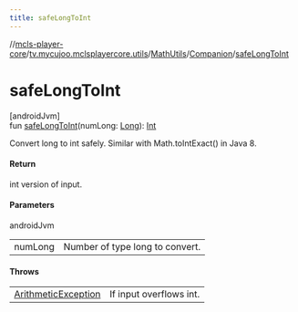 ```yaml
---
title: safeLongToInt
---
```

//[mcls-player-core](../../../../index.html)/[tv.mycujoo.mclsplayercore.utils](../../index.html)/[MathUtils](../index.html)/[Companion](index.html)/[safeLongToInt](safe-long-to-int.html)



# safeLongToInt



[androidJvm]\
fun [safeLongToInt](safe-long-to-int.html)(numLong: [Long](https://kotlinlang.org/api/latest/jvm/stdlib/kotlin/-long/index.html)): [Int](https://kotlinlang.org/api/latest/jvm/stdlib/kotlin/-int/index.html)



Convert long to int safely. Similar with Math.toIntExact() in Java 8.



#### Return



int version of input.



#### Parameters


androidJvm

| | |
|---|---|
| numLong | Number of type long to convert. |



#### Throws


| | |
|---|---|
| [ArithmeticException](https://kotlinlang.org/api/latest/jvm/stdlib/kotlin/-arithmetic-exception/index.html) | If input overflows int. |



